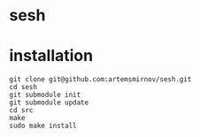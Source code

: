 # sesh

# installation
```
git clone git@github.com:artemsmirnov/sesh.git
cd sesh
git submodule init
git submodule update
cd src
make
sudo make install
```
